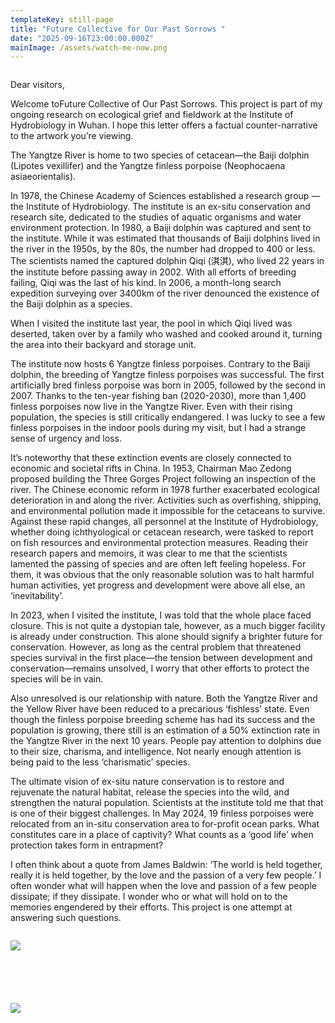 ```yaml
---
templateKey: still-page
title: "Future Collective for Our Past Sorrows "
date: "2025-09-16T23:00:00.000Z"
mainImage: /assets/watch-me-now.png
---
```

<img src="/assets/5021717357132_.pic_hd.jpg" alt="" title="" class="half half-left"></img>

<div class="lines-4"></div>

D﻿ear visitors,

Welcome toFuture Collective of Our Past Sorrows. This project is part of my ongoing research on ecological grief and fieldwork at the Institute of Hydrobiology in Wuhan. I hope this letter offers a factual counter-narrative to the artwork you’re viewing.

The Yangtze River is home to two species of cetacean—the Baiji dolphin (Lipotes vexillifer) and the Yangtze finless porpoise (Neophocaena asiaeorientalis).

In 1978, the Chinese Academy of Sciences established a research group –– the Institute of Hydrobiology. The institute is an ex-situ conservation and research site, dedicated to the studies of aquatic organisms and water environment protection. In 1980, a Baiji dolphin was captured and sent to the institute. While it was estimated that thousands of Baiji dolphins lived in the river in the 1950s, by the 80s, the number had dropped to 400 or less. The scientists named the captured dolphin Qiqi (淇淇), who lived 22 years in the institute before passing away in 2002. With all efforts of breeding failing, Qiqi was the last of his kind. In 2006, a month-long search expedition surveying over 3400km of the river denounced the existence of the Baiji dolphin as a species.

When I visited the institute last year, the pool in which Qiqi lived was deserted, taken over by a family who washed and cooked around it, turning the area into their backyard and storage unit.

The institute now hosts 6 Yangtze finless porpoises. Contrary to the Baiji dolphin, the breeding of Yangtze finless porpoises was successful. The first artificially bred finless porpoise was born in 2005, followed by the second in 2007. Thanks to the ten-year fishing ban (2020-2030), more than 1,400 finless porpoises now live in the Yangtze River. Even with their rising population, the species is still critically endangered. I was lucky to see a few finless porpoises in the indoor pools during my visit, but I had a strange sense of urgency and loss.

It’s noteworthy that these extinction events are closely connected to economic and societal rifts in China. In 1953, Chairman Mao Zedong proposed building the Three Gorges Project following an inspection of the river. The Chinese economic reform in 1978 further exacerbated ecological deterioration in and along the river. Activities such as overfishing, shipping, and environmental pollution made it impossible for the cetaceans to survive. Against these rapid changes, all personnel at the Institute of Hydrobiology, whether doing ichthyological or cetacean research, were tasked to report on fish resources and environmental protection measures. Reading their research papers and memoirs, it was clear to me that the scientists lamented the passing of species and are often left feeling hopeless. For them, it was obvious that the only reasonable solution was to halt harmful human activities, yet progress and development were above all else, an ‘inevitability’.

In 2023, when I visited the institute, I was told that the whole place faced closure. This is not quite a dystopian tale, however, as a much bigger facility is already under construction. This alone should signify a brighter future for conservation. However, as long as the central problem that threatened species survival in the first place––the tension between development and conservation––remains unsolved, I worry that other efforts to protect the species will be in vain.

Also unresolved is our relationship with nature. Both the Yangtze River and the Yellow River have been reduced to a precarious ‘fishless’ state. Even though the finless porpoise breeding scheme has had its success and the population is growing, there still is an estimation of a 50% extinction rate in the Yangtze River in the next 10 years. People pay attention to dolphins due to their size, charisma, and intelligence. Not nearly enough attention is being paid to the less ‘charismatic’ species.

The ultimate vision of ex-situ nature conservation is to restore and rejuvenate the natural habitat, release the species into the wild, and strengthen the natural population. Scientists at the institute told me that that is one of their biggest challenges. In May 2024, 19 finless porpoises were relocated from an in-situ conservation area to for-profit ocean parks. What constitutes care in a place of captivity? What counts as a ‘good life’ when protection takes form in entrapment?

I often think about a quote from James Baldwin: ‘The world is held together, really it is held together, by the love and the passion of a very few people.’ I often wonder what will happen when the love and passion of a few people dissipate; if they dissipate. I wonder who or what will hold on to the memories engendered by their efforts. This project is one attempt at answering such questions.

<img src="/assets/pool3.jpg" alt="" title="" class=""></img>

<div class="lines-3"></div>

![](/assets/000016650036.jpg)

<div class="lines-3"></div>

<img src="" alt="" title="" class=""></img>

<div class="lines-3"></div>

<img src="/assets/whalewall.jpg" alt="" title="" class=""></img>

<div class="lines-3"></div>

<img src="/assets/stairs.jpg" alt="" title="" class=""></img>

<div class="lines-3"></div>

<img src="/assets/window.jpg" alt="" title="" class=""></img>

<div class="lines-3"></div>

<img src="/assets/wall.png" alt="" title="" class=""></img>

<div class="lines-5"></div>

![](/assets/statue.jpg)

<div class="lines-5"></div>